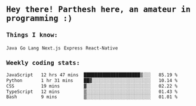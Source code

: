 <samp>
    <h2>Hey there! Parthesh here, an amateur in programming :)</h2>
    <h3>Things I know: </h3>
    <code>Java</code> <code>Go Lang</code> <code>Next.js</code> <code>Express</code> <code>React-Native</code>
    <h3>Weekly coding stats:</h3>
<!--START_SECTION:waka-->

```txt
JavaScript   12 hrs 47 mins  █████████████████████▒░░░   85.19 %
Python       1 hr 31 mins    ██▓░░░░░░░░░░░░░░░░░░░░░░   10.14 %
CSS          19 mins         ▓░░░░░░░░░░░░░░░░░░░░░░░░   02.22 %
TypeScript   12 mins         ▒░░░░░░░░░░░░░░░░░░░░░░░░   01.43 %
Bash         9 mins          ▒░░░░░░░░░░░░░░░░░░░░░░░░   01.01 %
```

<!--END_SECTION:waka-->
</samp>
